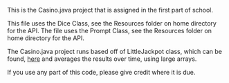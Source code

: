 This is the Casino.java project that is assigned in the first part of school.

This file uses the Dice Class, see the Resources folder on home directory for the API.
The file uses the Prompt Class, see the Resources folder on home directory for the API.

The Casino.java project runs based off of LittleJackpot class, which can be found,
<a href="http://greenstein.com/mvhs/apcs/Lessons/Unit01-Computers-SWDev/LittleJackpot.html">here</a> and averages the results over time, using large arrays.

If you use any part of this code, please give credit where it is due.
